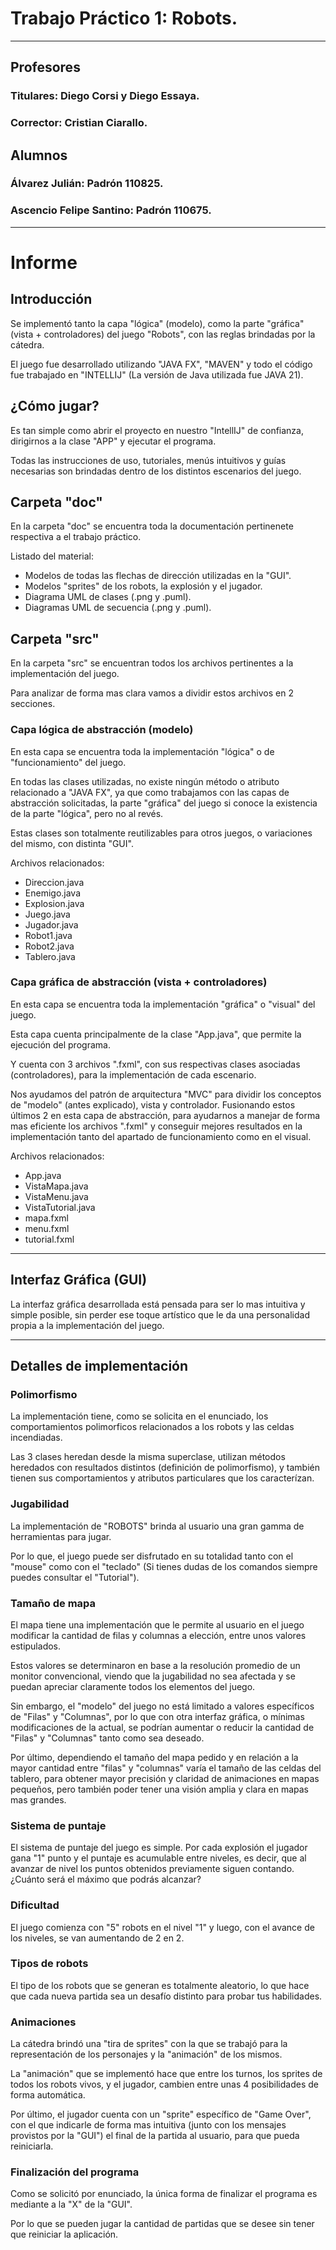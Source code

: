 # Trabajo Práctico 1: Robots.

---

## Profesores
### Titulares: Diego Corsi y Diego Essaya.
### Corrector: Cristian Ciarallo.

## Alumnos
### Álvarez Julián: Padrón 110825.
### Ascencio Felipe Santino: Padrón 110675.

---

# Informe

## Introducción

Se implementó tanto la capa "lógica" (modelo), como la parte "gráfica" (vista + controladores) del juego "Robots", con las reglas brindadas por la cátedra.

El juego fue desarrollado utilizando "JAVA FX", "MAVEN" y todo el código fue trabajado en "INTELLIJ" (La versión de Java utilizada fue JAVA 21).

## ¿Cómo jugar?

Es tan simple como abrir el proyecto en nuestro "IntellIJ" de confianza, dirigirnos a la clase "APP" y ejecutar el programa.

Todas las instrucciones de uso, tutoriales, menús intuitivos y guías necesarias son brindadas dentro de los distintos escenarios del juego.

## Carpeta "doc"

En la carpeta "doc" se encuentra toda la documentación pertinenete respectiva a el trabajo práctico.

Listado del material:
- Modelos de todas las flechas de dirección utilizadas en la "GUI".
- Modelos "sprites" de los robots, la explosión y el jugador.
- Diagrama UML de clases (.png y .puml).
- Diagramas UML de secuencia (.png y .puml).

## Carpeta "src"

En la carpeta "src" se encuentran todos los archivos pertinentes a la implementación del juego.

Para analizar de forma mas clara vamos a dividir estos archivos en 2 secciones.

### Capa lógica de abstracción (modelo)

En esta capa se encuentra toda la implementación "lógica" o de "funcionamiento" del juego.

En todas las clases utilizadas, no existe ningún método o atributo relacionado a "JAVA FX", ya que como trabajamos con las capas de abstracción solicitadas, la parte "gráfica" del juego si conoce la existencia de la parte "lógica", pero no al revés.

Estas clases son totalmente reutilizables para otros juegos, o variaciones del mismo, con distinta "GUI".

Archivos relacionados:
- Direccion.java
- Enemigo.java
- Explosion.java
- Juego.java
- Jugador.java
- Robot1.java
- Robot2.java
- Tablero.java

### Capa gráfica de abstracción (vista + controladores)

En esta capa se encuentra toda la implementación "gráfica" o "visual" del juego.

Esta capa cuenta principalmente de la clase "App.java", que permite la ejecución del programa.

Y cuenta con 3 archivos ".fxml", con sus respectivas clases asociadas (controladores), para la implementación de cada escenario.

Nos ayudamos del patrón de arquitectura "MVC" para dividir los conceptos de "modelo" (antes explicado), vista y controlador. Fusionando estos últimos 2 en esta capa de abstracción, para ayudarnos a manejar de forma mas eficiente los archivos ".fxml" y conseguir mejores resultados en la implementación tanto del apartado de funcionamiento como en el visual.

Archivos relacionados:
- App.java
- VistaMapa.java
- VistaMenu.java
- VistaTutorial.java
- mapa.fxml
- menu.fxml
- tutorial.fxml

---

## Interfaz Gráfica (GUI)

La interfaz gráfica desarrollada está pensada para ser lo mas intuitiva y simple posible, sin perder ese toque artístico que le da una personalidad propia a la implementación del juego.

---

## Detalles de implementación

### Polimorfismo

La implementación tiene, como se solicita en el enunciado, los comportamientos polimorficos relacionados a los robots y las celdas incendiadas.

Las 3 clases heredan desde la misma superclase, utilizan métodos heredados con resultados distintos (definición de polimorfismo), y también tienen sus comportamientos y atributos particulares que los caracterízan.

### Jugabilidad

La implementación de "ROBOTS" brinda al usuario una gran gamma de herramientas para jugar.

Por lo que, el juego puede ser disfrutado en su totalidad tanto con el "mouse" como con el "teclado" (Si tienes dudas de los comandos siempre puedes consultar el "Tutorial").

### Tamaño de mapa

El mapa tiene una implementación que le permite al usuario en el juego modificar la cantidad de filas y columnas a elección, entre unos valores estipulados.

Estos valores se determinaron en base a la resolución promedio de un monitor convencional, viendo que la jugabilidad no sea afectada y se puedan apreciar claramente todos los elementos del juego.

Sin embargo, el "modelo" del juego no está limitado a valores específicos de "Filas" y "Columnas", por lo que con otra interfaz gráfica, o mínimas modificaciones de la actual, se podrían aumentar o reducir la cantidad de "Filas" y "Columnas" tanto como sea deseado.

Por último, dependiendo el tamaño del mapa pedido y en relación a la mayor cantidad entre "filas" y "columnas" varía el tamaño de las celdas del tablero, para obtener mayor precisión y claridad de animaciones en mapas pequeños, pero también poder tener una visión amplia y clara en mapas mas grandes.

### Sistema de puntaje

El sistema de puntaje del juego es simple. Por cada explosión el jugador gana "1" punto y el puntaje es acumulable entre niveles, es decir, que al avanzar de nivel los puntos obtenidos previamente siguen contando. ¿Cuánto será el máximo que podrás alcanzar?

### Dificultad

El juego comienza con "5" robots en el nivel "1" y luego, con el avance de los niveles, se van aumentando de 2 en 2.

### Tipos de robots

El tipo de los robots que se generan es totalmente aleatorio, lo que hace que cada nueva partida sea un desafío distinto para probar tus habilidades.

### Animaciones

La cátedra brindó una "tira de sprites" con la que se trabajó para la representación de los personajes y la "animación" de los mismos.

La "animación" que se implementó hace que entre los turnos, los sprites de todos los robots vivos, y el jugador, cambien entre unas 4 posibilidades de forma automática.

Por último, el jugador cuenta con un "sprite" específico de "Game Over", con el que indicarle de forma mas intuitiva (junto con los mensajes provistos por la "GUI") el final de la partida al usuario, para que pueda reiniciarla.

### Finalización del programa

Como se solicitó por enunciado, la única forma de finalizar el programa es mediante a la "X" de la "GUI".

Por lo que se pueden jugar la cantidad de partidas que se desee sin tener que reiniciar la aplicación.
